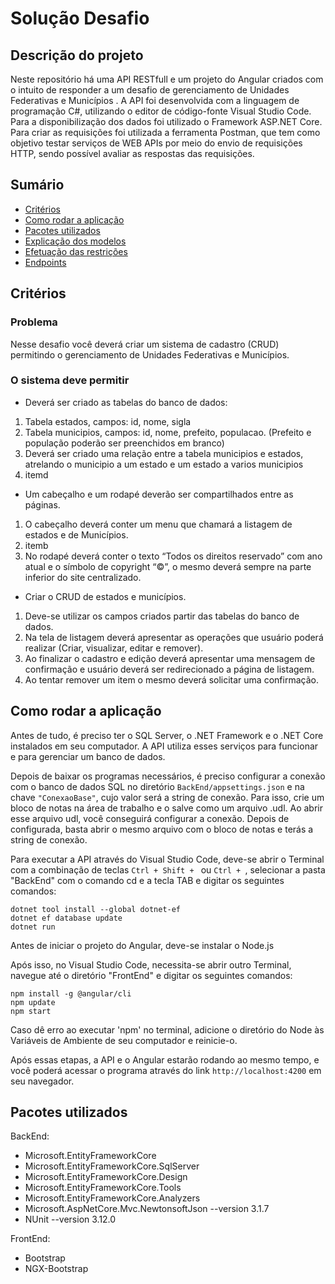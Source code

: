 # Solução Desafio

## Descrição do projeto

Neste repositório há uma API RESTfull e um projeto do Angular criados com o intuito de responder a um desafio de gerenciamento de Unidades Federativas e Municípios . A API foi desenvolvida com a linguagem de programação C#, utilizando o editor de código-fonte Visual Studio Code. Para a disponibilização dos dados foi utilizado o Framework ASP.NET Core. Para criar as requisições foi utilizada a ferramenta Postman, que tem como objetivo testar serviços de WEB APIs por meio do envio de requisições HTTP, sendo possível avaliar as respostas das requisições.

## Sumário

* [Critérios](#criterios)
* [Como rodar a aplicação](#rodar-aplicacao)
* [Pacotes utilizados](#pacotes-utilizados)
* [Explicação dos modelos](#modelos)
* [Efetuação das restrições](#restricoes)
* [Endpoints](#endpoints)

## Critérios

### Problema

Nesse desafio você deverá criar um sistema de cadastro (CRUD) permitindo o gerenciamento 
de Unidades Federativas e Municípios.

### O sistema deve permitir

<ul><li>Deverá ser criado as tabelas do banco de dados:</li></ul>

<ol><li>Tabela estados, campos: id, nome, sigla</li><li>Tabela municipios, campos: id, nome, prefeito, populacao. (Prefeito e 
população poderão ser preenchidos em branco)</li><li>Deverá ser criado uma relação entre a tabela municipios e estados, atrelando 
o municipio a um estado e um estado a varios municipios</li><li>itemd</li></ol>

<ul><li>Um cabeçalho e um rodapé deverão ser compartilhados entre as páginas.</li></ul>
<ol><li>O cabeçalho deverá conter um menu que chamará a listagem de estados e de 
Municípios.</li><li>itemb</li><li>No rodapé deverá conter o texto “Todos os direitos reservado” com ano atual 
e o símbolo de copyright “©”, o mesmo deverá sempre na parte inferior do 
site centralizado. </li></ol>
<ul><li>Criar o CRUD de estados e municípios.</li></ul>
<ol><li>Deve-se utilizar os campos criados partir das tabelas do banco de dados.</li><li>Na tela de listagem deverá apresentar as operações que usuário poderá 
realizar (Criar, visualizar, editar e remover).</li><li>Ao finalizar o cadastro e edição deverá apresentar uma mensagem de 
confirmação e usuário deverá ser redirecionado a página de listagem.</li><li> Ao tentar remover um item o mesmo deverá solicitar uma confirmação.</li></ol>

## Como rodar a aplicação

Antes de tudo, é preciso ter o SQL Server, o .NET Framework e o .NET Core instalados em seu computador. A API utiliza esses serviços para funcionar e para gerenciar um banco de dados.

Depois de baixar os programas necessários, é preciso configurar a conexão com o banco de dados SQL no diretório `BackEnd/appsettings.json` e na chave `"ConexaoBase"`, cujo valor será a string de conexão. Para isso, crie um bloco de notas na área de trabalho e o salve como um arquivo .udl. Ao abrir esse arquivo udl, você conseguirá configurar a conexão. Depois de configurada, basta abrir o mesmo arquivo com o bloco de notas e terás a string de conexão.

Para executar a API através do Visual Studio Code, deve-se abrir o Terminal com a combinação de teclas `Ctrl + Shift + ` ou `Ctrl + `, selecionar a pasta "BackEnd" com o comando cd e a tecla TAB e digitar os seguintes comandos:
```
dotnet tool install --global dotnet-ef
dotnet ef database update
dotnet run
```

Antes de iniciar o projeto do Angular, deve-se instalar o Node.js

Após isso, no Visual Studio Code, necessita-se abrir outro Terminal, navegue até o diretório "FrontEnd" e digitar os seguintes comandos:
```
npm install -g @angular/cli
npm update
npm start
```

Caso dê erro ao executar 'npm' no terminal, adicione o diretório do Node às Variáveis de Ambiente de seu computador e reinicie-o.

Após essas etapas, a API e o Angular estarão rodando ao mesmo tempo, e você poderá acessar o programa através do link `http://localhost:4200` em seu navegador.

## Pacotes utilizados
BackEnd:

 - Microsoft.EntityFrameworkCore
 - Microsoft.EntityFrameworkCore.SqlServer
 - Microsoft.EntityFrameworkCore.Design
 - Microsoft.EntityFrameworkCore.Tools
 - Microsoft.EntityFrameworkCore.Analyzers
 - Microsoft.AspNetCore.Mvc.NewtonsoftJson --version 3.1.7
 - NUnit --version 3.12.0

FrontEnd:

 - Bootstrap
 - NGX-Bootstrap
